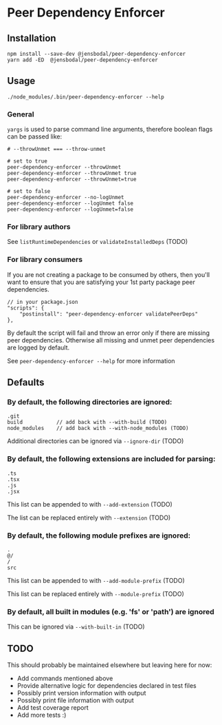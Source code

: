 # Peer Dependency Enforcer

## Installation

```
npm install --save-dev @jensbodal/peer-dependency-enforcer
yarn add -ED  @jensbodal/peer-dependency-enforcer
```

## Usage

```
./node_modules/.bin/peer-dependency-enforcer --help
```

### General

`yargs` is used to parse command line arguments, therefore boolean flags can be passed like:

```
# --throwUnmet === --throw-unmet

# set to true
peer-dependency-enforcer --throwUnmet
peer-dependency-enforcer --throwUnmet true
peer-dependency-enforcer --throwUnmet=true

# set to false
peer-dependency-enforcer --no-logUnmet
peer-dependency-enforcer --logUnmet false
peer-dependency-enforcer --logUnmet=false
```

### For library authors

See `listRuntimeDependencies` or `validateInstalledDeps` (TODO)

### For library consumers

If you are not creating a package to be consumed by others, then you'll want to ensure that you are satisfying your 1st party package peer
dependencies.

```
// in your package.json
"scripts": {
    "postinstall": "peer-dependency-enforcer validatePeerDeps"
},
```

By default the script will fail and throw an error only if there are missing peer dependencies. Otherwise all missing and unmet
peer dependencies are logged by default.

See `peer-dependency-enforcer --help` for more information

## Defaults

### By default, the following directories are ignored:

```
.git
build           // add back with --with-build (TODO)
node_modules    // add back with --with-node_modules (TODO)
```

Additional directories can be ignored via `--ignore-dir` (TODO)

### By default, the following extensions are included for parsing:

```
.ts
.tsx
.js
.jsx
```

This list can be appended to with `--add-extension` (TODO)

The list can be replaced entirely with `--extension` (TODO)

### By default, the following module prefixes are ignored:

```
.
@/
/
src
```

This list can be appended to with `--add-module-prefix` (TODO)

This list can be replaced entirely with `--module-prefix` (TODO)

### By default, all built in modules (e.g. 'fs' or 'path') are ignored

This can be ignored via `--with-built-in` (TODO)

## TODO

This should probably be maintained elsewhere but leaving here for now:

* Add commands mentioned above
* Provide alternative logic for dependencies declared in test files
* Possibly print version information with output
* Possibly print file information with output
* Add test coverage report
* Add more tests :)
